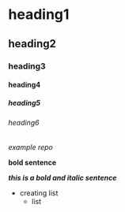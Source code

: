 # heading1
## heading2
### heading3
#### heading4
##### heading5
###### heading6

*example repo*

**bold sentence**

***this is a bold and italic sentence***

- creating list
  - list
